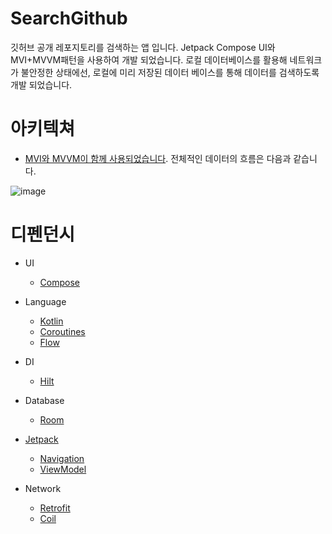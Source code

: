 # SearchGithub
깃허브 공개 레포지토리를 검색하는 앱 입니다. Jetpack Compose UI와 MVI+MVVM패턴을 사용하여 개발 되었습니다. 로컬 데이터베이스를 활용해 네트워크가 불안정한 상태에선, 로컬에 미리 저장된 데이터 베이스를 통해 데이터를 검색하도록 개발 되었습니다.

# 아키텍쳐
- [MVI와 MVVM이 함께 사용되었습니다](https://jaehochoe.medium.com/%EB%B2%88%EC%97%AD-%EC%95%88%EB%93%9C%EB%A1%9C%EC%9D%B4%EB%93%9C%EB%A5%BC-%EC%9C%84%ED%95%9C-mvi-model-view-intent-%EC%95%84%ED%82%A4%ED%85%8D%EC%B3%90-%ED%8A%9C%ED%86%A0%EB%A6%AC%EC%96%BC-%EC%8B%9C%EC%9E%91%ED%95%98%EA%B8%B0-165bda9dfbe7). 전체적인 데이터의 흐름은 다음과 같습니다.

![image](https://user-images.githubusercontent.com/12796737/162610759-af339258-05d9-4901-8519-7ec4c7ee95ef.png)

# 디펜던시
- UI
  - [Compose](https://developer.android.com/jetpack/compose)

- Language
  - [Kotlin](https://kotlinlang.org/)
  - [Coroutines](https://kotlinlang.org/docs/reference/coroutines-overview.html)
  - [Flow](https://developer.android.com/kotlin/flow)

- DI
  - [Hilt](https://developer.android.com/training/dependency-injection/hilt-android)

- Database
  - [Room](https://developer.android.com/topic/libraries/architecture/room)

- [Jetpack](https://developer.android.com/jetpack)
  - [Navigation](https://developer.android.com/topic/libraries/architecture/navigation/)
  - [ViewModel](https://developer.android.com/topic/libraries/architecture/viewmodel)

- Network
  - [Retrofit](https://square.github.io/retrofit/)
  - [Coil](https://github.com/coil-kt/coil)
